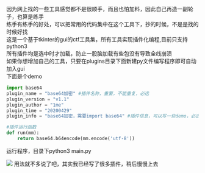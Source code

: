 因为网上找的一些工具感觉都不是很顺手，而且也怕加料，因此自己再造一副轮子，也算是练手  
练手有练手的好处，可以把常用的代码集中在这个工具下，抄的时候，不是是找的时候好找  
这是一个基于tkinter的gui的ctf工具集，所有工具实现插件化编程,目前只支持python3    
所有插件均是选中时才加载，防止一股脑加载有些包没有导致全线崩溃  
如果你想增加自己的工具，只要在plugins目录下面新建py文件编写程序即可自动加入gui  
下面是个demo  
```python
import base64
plugin_name = "base64加密" #插件名称，重要，不能重复，必选
plugin_version = "v1.1"
plugin_author = "1me"
plugin_time = "20200429"
plugin_info = "base64加密，需要import base64" #插件信息，可以写一些demo，必选

#插件运行函数
def run(mm):
    return base64.b64encode(mm.encode('utf-8'))
```
运行程序，目录下python3 main.py

![](https://github.com/haysengithub/ctftools/blob/master/res/gui.JPG)
用法就不多说了吧，其实我已经写了很多插件，稍后慢慢上去  

